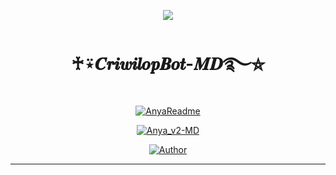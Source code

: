 <p align="center">
    <img src="https://raw.githubusercontent.com/andreasbm/readme/master/assets/lines/colored.png">
</p>

<h1 align="center">♰⍣𝑪𝒓𝒊𝒘𝒊𝒍𝒐𝒑𝑩𝒐𝒕-𝑴𝑫࿐⛦</h1>

<p align="center">
  <a href="https://github.com/PikaBotz"><img src="http://readme-typing-svg.herokuapp.com?color=FFFFFF&center=true&vCenter=true&multiline=false&lines=♰⍣𝑪𝒓𝒊𝒘𝒊𝒍𝒐𝒑࿐⛦;Bot+para+WhatsApp+multi+device+MD;Developed+by+♰⍣𝑪𝒓𝒊𝒘𝒊𝒍𝒐𝒑𝑩𝒐𝒕-𝑴𝑫࿐⛦;apollame+con+una+🌟" alt="AnyaReadme"></a>
</p>

<p align="center">
    <a href="#"><img title="Anya_v2-MD" src="https://img.shields.io/badge/WhatsApp%20BOT-green?colorA=%23ff0000&colorB=%23017e40&style=for-the-badge"></a>
</p>

<p align="center">
    <a href="https://github.com/PikaBotz"><img title="Author" src="https://img.shields.io/badge/AUTHOR-PikaBotz-green.svg?style=for-the-badge&logo=github"></a>
</p>

---

